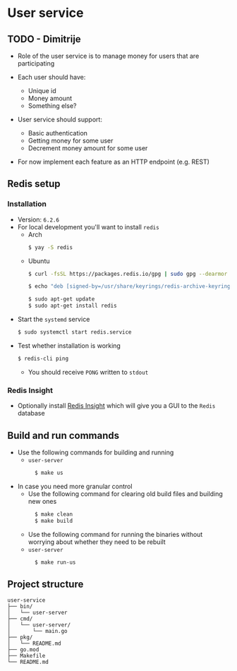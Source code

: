 # User service

## TODO - Dimitrije

- Role of the user service is to manage money for users that are participating 

- Each user should have:
  - Unique id 
  - Money amount
  - Something else?
- User service should support:
  - Basic authentication
  - Getting money for some user
  - Decrement money amount for some user
- For now implement each feature as an HTTP endpoint (e.g. REST)

## Redis setup

### Installation

- Version: `6.2.6`
- For local development you'll want to install `redis` 
  - Arch
    ```bash
    $ yay -S redis
    ```
  - Ubuntu
    ```bash
    $ curl -fsSL https://packages.redis.io/gpg | sudo gpg --dearmor -o /usr/share/keyrings/redis-archive-keyring.gpg

    $ echo "deb [signed-by=/usr/share/keyrings/redis-archive-keyring.gpg] https://packages.redis.io/deb $(lsb_release -cs) main" | sudo tee /etc/apt/sources.list.d/redis.list

    $ sudo apt-get update
    $ sudo apt-get install redis
    ```
- Start the `systemd` service
  ```bash
  $ sudo systemctl start redis.service
  ```
- Test whether installation is working
  ```bash
  $ redis-cli ping
  ```
  - You should receive `PONG` written to `stdout`

### Redis Insight

- Optionally install [Redis Insight](https://redis.com/redis-enterprise/redis-insight/) which will give you a GUI to the `Redis` database

## Build and run commands

- Use the following commands for building and running 
  - `user-server`
    ```bash
      $ make us
    ```
- In case you need more granular control
  - Use the following command for clearing old build files and building new ones
    ```bash
      $ make clean
      $ make build
    ```
  - Use the following command for running the binaries without worrying about whether they need to be rebuilt 
  - `user-server`
    ```bash
      $ make run-us
    ```
## Project structure

```
user-service
├── bin/
│   └── user-server
├── cmd/
│   └── user-server/
│       └── main.go
├── pkg/
│   └── README.md
├── go.mod
├── Makefile
└── README.md
```


    

